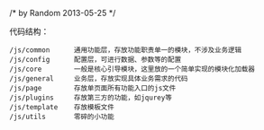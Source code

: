 /* by Random 2013-05-25 */

代码结构：

    /js/common      通用功能层，存放功能职责单一的模块，不涉及业务逻辑
    /js/config      配置层，可进行数据、参数等的配置
    /js/core        一般是核心引导模块，这里放的一个简单实现的模块化加载器
    /js/general     业务层，存放实现具体业务需求的代码
    /js/page        存放单页面所有功能入口的js文件
    /js/plugins     存放第三方的功能，如jqurey等
    /js/template    存放模板文件
    /js/utils       零碎的小功能
    
    
    
    
    
